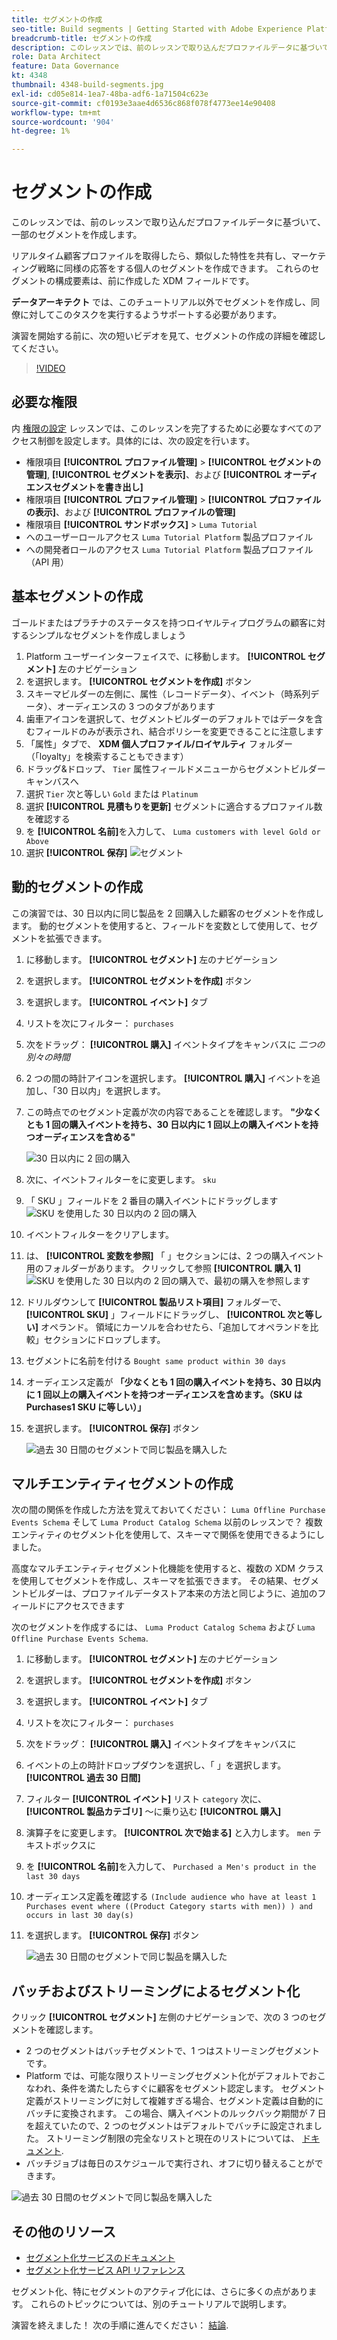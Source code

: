 ```yaml
---
title: セグメントの作成
seo-title: Build segments | Getting Started with Adobe Experience Platform for Data Architects and Data Engineers
breadcrumb-title: セグメントの作成
description: このレッスンでは、前のレッスンで取り込んだプロファイルデータに基づいて、一部のセグメントを作成します。
role: Data Architect
feature: Data Governance
kt: 4348
thumbnail: 4348-build-segments.jpg
exl-id: cd05e814-1ea7-48ba-adf6-1a71504c623e
source-git-commit: cf0193e3aae4d6536c868f078f4773ee14e90408
workflow-type: tm+mt
source-wordcount: '904'
ht-degree: 1%

---
```


# セグメントの作成

<!-- 30 min-->
このレッスンでは、前のレッスンで取り込んだプロファイルデータに基づいて、一部のセグメントを作成します。

リアルタイム顧客プロファイルを取得したら、類似した特性を共有し、マーケティング戦略に同様の応答をする個人のセグメントを作成できます。 これらのセグメントの構成要素は、前に作成した XDM フィールドです。

**データアーキテクト** では、このチュートリアル以外でセグメントを作成し、同僚に対してこのタスクを実行するようサポートする必要があります。

演習を開始する前に、次の短いビデオを見て、セグメントの作成の詳細を確認してください。
>[!VIDEO](https://video.tv.adobe.com/v/27254?quality=12&learn=on)


## 必要な権限

内 [権限の設定](configure-permissions.md) レッスンでは、このレッスンを完了するために必要なすべてのアクセス制御を設定します。具体的には、次の設定を行います。

* 権限項目 **[!UICONTROL プロファイル管理]** > **[!UICONTROL セグメントの管理]**, **[!UICONTROL セグメントを表示]**、および **[!UICONTROL オーディエンスセグメントを書き出し]**
* 権限項目 **[!UICONTROL プロファイル管理]** > **[!UICONTROL プロファイルの表示]**、および **[!UICONTROL プロファイルの管理]**
* 権限項目 **[!UICONTROL サンドボックス]** > `Luma Tutorial`
* へのユーザーロールアクセス `Luma Tutorial Platform` 製品プロファイル
* への開発者ロールのアクセス `Luma Tutorial Platform` 製品プロファイル（API 用）

## 基本セグメントの作成

ゴールドまたはプラチナのステータスを持つロイヤルティプログラムの顧客に対するシンプルなセグメントを作成しましょう

1. Platform ユーザーインターフェイスで、に移動します。 **[!UICONTROL セグメント]** 左のナビゲーション
1. を選択します。 **[!UICONTROL セグメントを作成]** ボタン
1. スキーマビルダーの左側に、属性（レコードデータ）、イベント（時系列データ）、オーディエンスの 3 つのタブがあります
1. 歯車アイコンを選択して、セグメントビルダーのデフォルトではデータを含むフィールドのみが表示され、結合ポリシーを変更できることに注意します
1. 「属性」タブで、 **XDM 個人プロファイル/ロイヤルティ** フォルダー（「loyalty」を検索することもできます）
1. ドラッグ&amp;ドロップ、 `Tier` 属性フィールドメニューからセグメントビルダーキャンバスへ
1. 選択 `Tier` 次と等しい `Gold` または `Platinum`
1. 選択 **[!UICONTROL 見積もりを更新]** セグメントに適合するプロファイル数を確認する
1. を **[!UICONTROL 名前]**&#x200B;を入力して、 `Luma customers with level Gold or Above`
1. 選択 **[!UICONTROL 保存]**
   ![セグメント](assets/segment-goldOrAbove.png)

<!--## Build a sequential segment-->

## 動的セグメントの作成

この演習では、30 日以内に同じ製品を 2 回購入した顧客のセグメントを作成します。 動的セグメントを使用すると、フィールドを変数として使用して、セグメントを拡張できます。

1. に移動します。 **[!UICONTROL セグメント]** 左のナビゲーション
1. を選択します。 **[!UICONTROL セグメントを作成]** ボタン
1. を選択します。 **[!UICONTROL イベント]** タブ
1. リストを次にフィルター： `purchases`
1. 次をドラッグ： **[!UICONTROL 購入]** イベントタイプをキャンバスに _二つの別々の時間_
1. 2 つの間の時計アイコンを選択します。 **[!UICONTROL 購入]** イベントを追加し、「30 日以内」を選択します。
1. この時点でのセグメント定義が次の内容であることを確認します。 **&quot;少なくとも 1 回の購入イベントを持ち、30 日以内に 1 回以上の購入イベントを持つオーディエンスを含める&quot;**

   ![30 日以内に 2 回の購入](assets/segment-twoPurchases.png)
1. 次に、イベントフィルターをに変更します。 `sku`
1. 「 SKU 」フィールドを 2 番目の購入イベントにドラッグします
   ![SKU を使用した 30 日以内の 2 回の購入](assets/segment-twoPurchases-addSku.png)
1. イベントフィルターをクリアします。
1. は、 **[!UICONTROL 変数を参照]** 「 」セクションには、2 つの購入イベント用のフォルダーがあります。 クリックして参照 **[!UICONTROL 購入 1]**\
   ![SKU を使用した 30 日以内の 2 回の購入で、最初の購入を参照します](assets/segment-twoPurchases-browsePurchaseOne.png)
1. ドリルダウンして **[!UICONTROL 製品リスト項目]** フォルダーで、 **[!UICONTROL SKU]** 」フィールドにドラッグし、 **[!UICONTROL 次と等しい]** オペランド。 領域にカーソルを合わせたら、「追加してオペランドを比較」セクションにドロップします。
1. セグメントに名前を付ける `Bought same product within 30 days`
1. オーディエンス定義が **「少なくとも 1 回の購入イベントを持ち、30 日以内に 1 回以上の購入イベントを持つオーディエンスを含めます。（SKU は Purchases1 SKU に等しい）」**
1. を選択します。 **[!UICONTROL 保存]** ボタン

   ![過去 30 日間のセグメントで同じ製品を購入した](assets/segment-boughtSameProduct.png)

## マルチエンティティセグメントの作成

次の間の関係を作成した方法を覚えておいてください： `Luma Offline Purchase Events Schema` そして `Luma Product Catalog Schema` 以前のレッスンで？ 複数エンティティのセグメント化を使用して、スキーマで関係を使用できるようにしました。

高度なマルチエンティティセグメント化機能を使用すると、複数の XDM クラスを使用してセグメントを作成し、スキーマを拡張できます。 その結果、セグメントビルダーは、プロファイルデータストア本来の方法と同じように、追加のフィールドにアクセスできます

次のセグメントを作成するには、 `Luma Product Catalog Schema` および `Luma Offline Purchase Events Schema`.

1. に移動します。 **[!UICONTROL セグメント]** 左のナビゲーション
1. を選択します。 **[!UICONTROL セグメントを作成]** ボタン
1. を選択します。 **[!UICONTROL イベント]** タブ
1. リストを次にフィルター： `purchases`
1. 次をドラッグ： **[!UICONTROL 購入]** イベントタイプをキャンバスに
1. イベントの上の時計ドロップダウンを選択し、「 」を選択します。 **[!UICONTROL 過去 30 日間]**
1. フィルター **[!UICONTROL イベント]** リスト `category` 次に、 **[!UICONTROL 製品カテゴリ]** ～に乗り込む **[!UICONTROL 購入]**
1. 演算子をに変更します。 **[!UICONTROL 次で始まる]** と入力します。 `men` テキストボックスに
1. を **[!UICONTROL 名前]**&#x200B;を入力して、 `Purchased a Men's product in the last 30 days`
1. オーディエンス定義を確認する `(Include audience who have at least 1 Purchases event where ((Product Category starts with men)) ) and occurs in last 30 day(s)`
1. を選択します。 **[!UICONTROL 保存]** ボタン

   ![過去 30 日間のセグメントで同じ製品を購入した](assets/segment-purchasedMens.png)

## バッチおよびストリーミングによるセグメント化

クリック **[!UICONTROL セグメント]** 左側のナビゲーションで、次の 3 つのセグメントを確認します。

* 2 つのセグメントはバッチセグメントで、1 つはストリーミングセグメントです。
* Platform では、可能な限りストリーミングセグメント化がデフォルトでおこなわれ、条件を満たしたらすぐに顧客をセグメント認定します。 セグメント定義がストリーミングに対して複雑すぎる場合、セグメント定義は自動的にバッチに変換されます。 この場合、購入イベントのルックバック期間が 7 日を超えていたので、2 つのセグメントはデフォルトでバッチに設定されました。 ストリーミング制限の完全なリストと現在のリストについては、 [ドキュメント](https://experienceleague.adobe.com/docs/experience-platform/segmentation/ui/streaming-segmentation.html).
* バッチジョブは毎日のスケジュールで実行され、オフに切り替えることができます。

![過去 30 日間のセグメントで同じ製品を購入した](assets/segment-review.png)

## その他のリソース

* [セグメント化サービスのドキュメント](https://experienceleague.adobe.com/docs/experience-platform/segmentation/home.html?lang=ja)
* [セグメント化サービス API リファレンス](https://www.adobe.io/experience-platform-apis/references/segmentation/)

セグメント化、特にセグメントのアクティブ化には、さらに多くの点があります。 これらのトピックについては、別のチュートリアルで説明します。

演習を終えました！ 次の手順に進んでください： [結論](conclusion.md).

